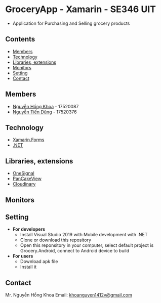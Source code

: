 # GroceryApp - Xamarin - SE346 UIT
* Application for Purchasing and Selling grocery products
 
## Contents
* [Members](#members)
* [Technology](#technology)
* [Libraries, extensions](#libraries-extensions)
* [Monitors](#monitors)
* [Setting](#setting)
* [Contact](#contact)


## Members
* [Nguyễn Hồng Khoa](https://github.com/) - 17520087
* [Nguyễn Tiến Dũng](https://github.com/) - 17520376

## Technology
* [Xamarin.Forms](https://dotnet.microsoft.com/apps/xamarin/xamarin-forms)
* [.NET](https://dotnet.microsoft.com/)
## Libraries, extensions
* [OneSignal](https://onesignal.com/)
* [PanCakeView](https://github.com/sthewissen/Xamarin.Forms.PancakeView)
* [Cloudinary](https://cloudinary.com/)
## Monitors
## Setting
* __For developers__
   * Install Visual Studio 2019 with Mobile development with .NET
   * Clone or download this repository
   * Open this reponsitory in your computer, select default project is Grocery.Android, connect to Android device to build
* __For users__
   * Download apk file
   * Install it
## Contact
Mr. Nguyễn Hồng Khoa
Email: 
[khoanguyen1412v@gmail.com](mailto:khoanguyen1412v@gmail.com)
